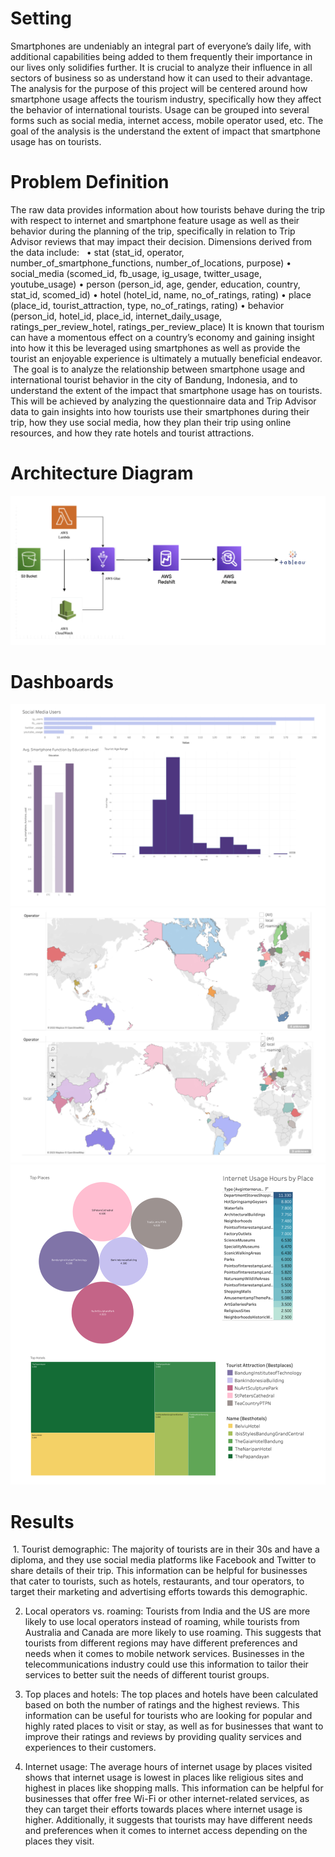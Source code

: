 # Setting
Smartphones are undeniably an integral part of everyone’s daily life, with additional capabilities being added to them frequently their importance in our lives only solidifies further. It is crucial to analyze their influence in all sectors of business so as understand how it can used to their advantage. The analysis for the purpose of this project will be centered around how smartphone usage affects the tourism industry, specifically how they affect the behavior of international tourists. Usage can be grouped into several forms such as social media, internet access, mobile operator used, etc. The goal of the analysis is the understand the extent of impact that smartphone usage has on tourists. 

# Problem Definition
The raw data provides information about how tourists behave during the trip with respect to internet and smartphone feature usage as well as their behavior during the planning of the trip, specifically in relation to Trip Advisor reviews that may impact their decision. Dimensions derived from the data include:   • stat (stat_id, operator, number_of_smartphone_functions, number_of_locations, purpose) • social_media (scomed_id, fb_usage, ig_usage, twitter_usage, youtube_usage) • person (person_id, age, gender, education, country, stat_id, scomed_id) • hotel (hotel_id, name, no_of_ratings, rating) • place (place_id, tourist_attraction, type, no_of_ratings, rating) • behavior (person_id, hotel_id, place_id, internet_daily_usage, ratings_per_review_hotel, ratings_per_review_place)
It is known that tourism can have a momentous effect on a country’s economy and gaining insight into how it this be leveraged using smartphones as well as provide the tourist an enjoyable experience is ultimately a mutually beneficial endeavor.  The goal is to analyze the relationship between smartphone usage and international tourist behavior in the city of Bandung, Indonesia, and to understand the extent of the impact that smartphone usage has on tourists. This will be achieved by analyzing the questionnaire data and Trip Advisor data to gain insights into how tourists use their smartphones during their trip, how they use social media, how they plan their trip using online resources, and how they rate hotels and tourist attractions. 

# Architecture Diagram
![Alt text](ReadME/1.jpg)

# Dashboards
![Alt text](ReadME/2.jpg)
![Alt text](ReadME/3.jpg)
![Alt text](ReadME/4.jpg)

# Results 

 1. Tourist demographic: The majority of tourists are in their 30s and have a diploma, and they use social media platforms like Facebook and Twitter to share details of their trip. This information can be helpful for businesses that cater to tourists, such as hotels, restaurants, and tour operators, to target their marketing and advertising efforts towards this demographic.
 
2. Local operators vs. roaming: Tourists from India and the US are more likely to use local operators instead of roaming, while tourists from Australia and Canada are more likely to use roaming. This suggests that tourists from different regions may have different preferences and needs when it comes to mobile network services. Businesses in the telecommunications industry could use this information to tailor their services to better suit the needs of different tourist groups.
   
3. Top places and hotels: The top places and hotels have been calculated based on both the number of ratings and the highest reviews. This information can be useful for tourists who are looking for popular and highly rated places to visit or stay, as well as for businesses that want to improve their ratings and reviews by providing quality services and experiences to their customers.
   
4. Internet usage: The average hours of internet usage by places visited shows that internet usage is lowest in places like religious sites and highest in places like shopping malls. This information can be helpful for businesses that offer free Wi-Fi or other internet-related services, as they can target their efforts towards places where internet usage is higher. Additionally, it suggests that tourists may have different needs and preferences when it comes to internet access depending on the places they visit.
